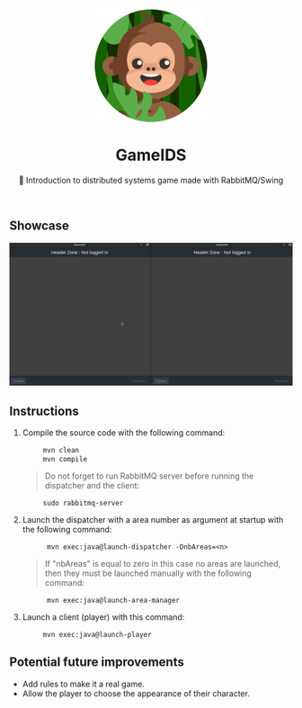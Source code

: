 <div align="center">
	<br>
	<br>
	<img src="assets/images/jungle.png" width="200" height="200">
	<h1>GameIDS</h1>
	<p>
	<p>🌴 Introduction to distributed systems game made with RabbitMQ/Swing</p>
	</p>
	<br>
</div>

## Showcase
<p style="text-align: center">
  <img src="assets/gifs/Showcase.gif"  alt="Application demo"/>
</p>

## Instructions

1. Compile the source code with the following command:

    ```console
         mvn clean
         mvn compile
    ```

    > Do not forget to run RabbitMQ server before running the dispatcher and the client:

    ```console
         sudo rabbitmq-server
    ```

2. Launch the dispatcher with a area number as argument at startup with the following command:
    ```console
          mvn exec:java@launch-dispatcher -DnbAreas=<n>
    ```
   > If "nbAreas" is equal to zero in this case no areas are launched, then they must be launched manually with the following command:
   
   ```console
         mvn exec:java@launch-area-manager
   ```
3. Launch a client (player) with this command:
    ```console
         mvn exec:java@launch-player
    ```

## Potential future improvements

-   Add rules to make it a real game.
-   Allow the player to choose the appearance of their character.
